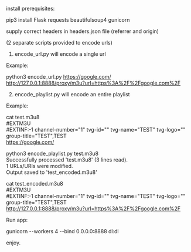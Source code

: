 install prerequisites:  

pip3 install Flask requests beautifulsoup4 gunicorn

supply correct headers in headers.json file (referrer and origin)

(2 separate scripts provided to encode urls)

1. encode_url.py will encode a single url

Example:

python3 encode_url.py https://google.com/  
http://127.0.0.1:8888/proxy/m3u?url=https%3A%2F%2Fgoogle.com%2F

2. encode_playlist.py will encode an entire playlist

Example:

cat test.m3u8  
#EXTM3U  
#EXTINF:-1 channel-number="1" tvg-id="" tvg-name="TEST" tvg-logo="" group-title="TEST",TEST  
https://google.com/

python3 encode_playlist.py test.m3u8  
Successfully processed 'test.m3u8' (3 lines read).  
1 URLs/URIs were modified.  
Output saved to 'test_encoded.m3u8'  

cat test_encoded.m3u8  
#EXTM3U  
#EXTINF:-1 channel-number="1" tvg-id="" tvg-name="TEST" tvg-logo="" group-title="TEST",TEST  
http://127.0.0.1:8888/proxy/m3u?url=https%3A%2F%2Fgoogle.com%2F  

Run app:

gunicorn --workers 4 --bind 0.0.0.0:8888 dl:dl

enjoy.
